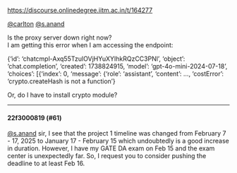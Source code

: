 https://discourse.onlinedegree.iitm.ac.in/t/164277

<a class="mention" href="/u/carlton">@carlton</a> <a class="mention" href="/u/s.anand">@s.anand</a></p>
<p>Is the proxy server down right now?<br/>
I am getting this error when I am accessing the endpoint:</p>
<p>{‘id’: ‘chatcmpl-Axq55TzulOVjHYuXYIhkRQzCC3PNl’, ‘object’: ‘chat.completion’, ‘created’: 1738824915, ‘model’: ‘gpt-4o-mini-2024-07-18’, ‘choices’: [{‘index’: 0, ‘message’: {‘role’: ‘assistant’, ‘content’: …, ‘costError’: ‘crypto.createHash is not a function’}</p>
<p>Or, do I have to install crypto module?</p><hr>

<h4>22f3000819 (#61)</h4>
<p><a class="mention" href="/u/s.anand">@s.anand</a> sir, I see that the project 1 timeline was changed from February 7 - 17, 2025 to January 17 - February 15 which undoubtedly is a good increase in duration. However, I have my GATE DA exam on Feb 15 and the exam center is unexpectedly far. So, I request you to consider pushing the deadline to at least Feb 16.